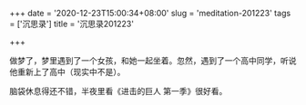 +++
date = '2020-12-23T15:00:34+08:00'
slug = 'meditation-201223'
tags = ['沉思录']
title = '沉思录201223'

+++

做梦了，梦里遇到了一个女孩，和她一起坐着。忽然，遇到了一个高中同学，听说他重新上了高中（现实中不是）。

脑袋休息得还不错，半夜里看《进击的巨人 第一季》很好看。
